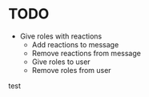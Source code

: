 # TODO

- Give roles with reactions
  - Add reactions to message
  - Remove reactions from message
  - Give roles to user
  - Remove roles from user

test
